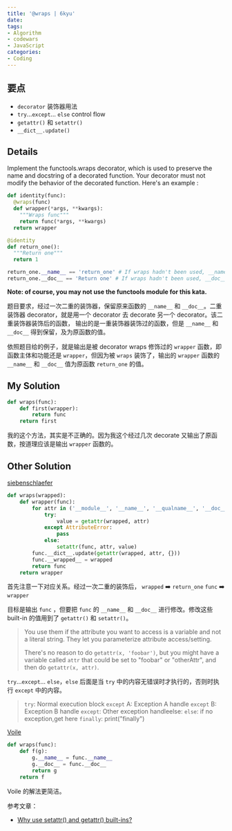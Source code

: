 ```yaml
---
title: '@wraps | 6kyu'
date: 
tags:
- Algorithm
- codewars
- JavaScript
categories: 
- Coding
---
```


## 要点

- `decorator` 装饰器用法
- `try`...`except`... `else` control flow
- `getattr()` 和 `setattr()`
- `__dict__.update()`

## Details

Implement the functools.wraps decorator, which is used to preserve the name and docstring of a decorated function. Your decorator must not modify the behavior of the decorated function. Here's an example :

```python
def identity(func):
  @wraps(func)
  def wrapper(*args, **kwargs):
    """Wraps func"""
    return func(*args, **kwargs)
  return wrapper

@identity
def return_one():
  """Return one"""
  return 1

return_one.__name__ == 'return_one' # If wraps hadn't been used, __name__ would be equal to 'wrapper'
return_one.__doc__ == 'Return one' # If wraps hadn't been used, __doc__ would be equal to 'Wraps func'
```

**Note: of course, you may not use the functools module for this kata.**

题目要求，经过一次二重的装饰器，保留原来函数的 `__name__` 和 `__doc__`。二重装饰器 decorator，就是用一个 decorator 去 decorate 另一个 decorator。该二重装饰器装饰后的函数， 输出的是一重装饰器装饰过的函数，但是 `__name__` 和 `__doc__`  得到保留，及为原函数的值。

依照题目给的例子，就是输出是被 decorator wraps 修饰过的 `wrapper` 函数，即函数主体和功能还是 `wrapper`，但因为被 `wraps` 装饰了，输出的 `wrapper` 函数的  `__name__` 和 `__doc__`  值为原函数 `return_one` 的值。

<!--more-->

## My Solution

```python
def wraps(func):
    def first(wrapper):
        return func
    return first
```

我的这个方法，其实是不正确的。因为我这个经过几次 decorate 又输出了原函数，按道理应该是输出 `wrapper` 函数的。

## Other Solution

 [siebenschlaefer](https://www.codewars.com/users/siebenschlaefer)

```python
def wraps(wrapped):
    def wrapper(func):
        for attr in ('__module__', '__name__', '__qualname__', '__doc__', '__annotations__'):
            try:
                value = getattr(wrapped, attr)
            except AttributeError:
                pass
            else:
                setattr(func, attr, value)
        func.__dict__.update(getattr(wrapped, attr, {}))
        func.__wrapped__ = wrapped
        return func
    return wrapper
```

首先注意一下对应关系。经过一次二重的装饰后，
`wrapped` ➡️ `return_one`
`func` ➡️ `wrapper`

目标是输出 `func` ，但要把 `func` 的 `__name__` 和 `__doc__` 进行修改。修改这些 built-in 的值用到了 `getattr()` 和 `setattr()`。

>You use them if the attribute you want to access is a variable and not a literal string. They let you parameterize attribute access/setting.
>
>There's no reason to do `getattr(x, 'foobar')`, but you might have a variable called `attr` that could be set to "foobar" or "otherAttr", and then do `getattr(x, attr)`.

`try`…`except`… `else`，`else` 后面是当 `try` 中的内容无错误时才执行的，否则时执行 `except` 中的内容。

>`try`:
>	Normal execution block
>`except` A:
>	Exception A handle
>`except` B:
>	Exception B handle
>`except`:
>	Other exception handleelse:
>`else`:
>	if no exception,get here
>`finally`:
>	print("finally")   

 [Voile](https://www.codewars.com/users/Voile)

```python
def wraps(func):
    def f(g):
        g.__name__ = func.__name__
        g.__doc__ = func.__doc__
        return g
    return f
```

Voile 的解法更简洁。

参考文章：

- [Why use setattr() and getattr() built-ins?](https://stackoverflow.com/questions/19123707/why-use-setattr-and-getattr-built-ins)
